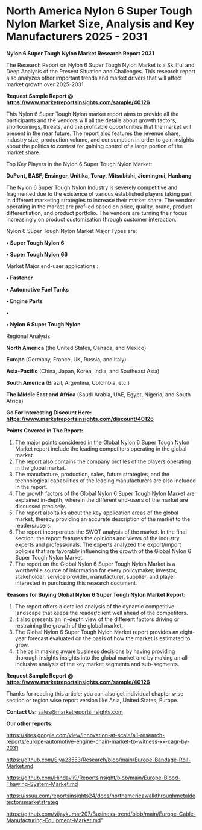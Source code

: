 # North America Nylon 6 Super Tough Nylon Market Size, Analysis and Key Manufacturers 2025 - 2031

<strong>Nylon 6 Super Tough Nylon Market Research Report 2031</strong>

The Research Report on Nylon 6 Super Tough Nylon Market is a Skillful and Deep Analysis of the Present Situation and Challenges. This research report also analyzes other important trends and market drivers that will affect market growth over 2025-2031.

<strong>Request Sample Report @ <a href=https://www.marketreportsinsights.com/sample/40126>https://www.marketreportsinsights.com/sample/40126</a></strong>

This Nylon 6 Super Tough Nylon market report aims to provide all the participants and the vendors will all the details about growth factors, shortcomings, threats, and the profitable opportunities that the market will present in the near future. The report also features the revenue share, industry size, production volume, and consumption in order to gain insights about the politics to contest for gaining control of a large portion of the market share.

Top Key Players in the Nylon 6 Super Tough Nylon Market:

<strong>DuPont, BASF, Ensinger, Unitika, Toray, Mitsubishi, Jiemingrui, Hanbang</strong>

The Nylon 6 Super Tough Nylon Industry is severely competitive and fragmented due to the existence of various established players taking part in different marketing strategies to increase their market share. The vendors operating in the market are profiled based on price, quality, brand, product differentiation, and product portfolio. The vendors are turning their focus increasingly on product customization through customer interaction.

Nylon 6 Super Tough Nylon Market Major Types are:

<strong>•  Super Tough Nylon 6

•  Super Tough Nylon 66</strong>

Market Major end-user applications :

<strong>•  Fastener

•  Automotive Fuel Tanks

•  Engine Parts

•  

•  Nylon 6 Super Tough Nylon</strong>

Regional Analysis

</u><strong><b>North America</b></strong> (the United States, Canada, and Mexico)

<strong><b>Europe </b></strong>(Germany, France, UK, Russia, and Italy)

<strong><b>Asia-Pacific</b></strong> (China, Japan, Korea, India, and Southeast Asia)

<strong><b>South America</b></strong> (Brazil, Argentina, Colombia, etc.)

<strong><b>The Middle East and Africa</b></strong> (Saudi Arabia, UAE, Egypt, Nigeria, and South Africa)

<strong>Go For Interesting Discount Here: <a href=https://www.marketreportsinsights.com/discount/40126>https://www.marketreportsinsights.com/discount/40126</a></strong>

<strong>Points Covered in The Report:</strong>
<ol>
  <li>The major points considered in the Global Nylon 6 Super Tough Nylon Market report include the leading competitors operating in the global market.</li>
  <li>The report also contains the company profiles of the players operating in the global market.</li>
  <li>The manufacture, production, sales, future strategies, and the technological capabilities of the leading manufacturers are also included in the report.</li>
  <li>The growth factors of the Global Nylon 6 Super Tough Nylon Market are explained in-depth, wherein the different end-users of the market are discussed precisely.</li>
  <li>The report also talks about the key application areas of the global market, thereby providing an accurate description of the market to the readers/users.</li>
  <li>The report incorporates the SWOT analysis of the market. In the final section, the report features the opinions and views of the industry experts and professionals. The experts analyzed the export/import policies that are favorably influencing the growth of the Global Nylon 6 Super Tough Nylon Market.</li>
  <li>The report on the Global Nylon 6 Super Tough Nylon Market is a worthwhile source of information for every policymaker, investor, stakeholder, service provider, manufacturer, supplier, and player interested in purchasing this research document.</li>
</ol>
<strong>Reasons for Buying Global Nylon 6 Super Tough Nylon Market Report:</strong>

<ol>
  <li>The report offers a detailed analysis of the dynamic competitive landscape that keeps the reader/client well ahead of the competitors.</li>
  <li>It also presents an in-depth view of the different factors driving or restraining the growth of the global market.</li>
  <li>The Global Nylon 6 Super Tough Nylon Market report provides an eight-year forecast evaluated on the basis of how the market is estimated to grow.</li>
  <li>It helps in making aware business decisions by having providing thorough insights insights into the global market and by making an all-inclusive analysis of the key market segments and sub-segments.</li>
</ol>
<strong>Request Sample Report @ <a href=https://www.marketreportsinsights.com/sample/40126>https://www.marketreportsinsights.com/sample/40126</a></strong>


Thanks for reading this article; you can also get individual chapter wise section or region wise report version like Asia, United States, Europe.

<strong>Contact Us:</strong>
sales@marketreportsinsights.com

<strong>Our other reports:</strong>

<a href=https://sites.google.com/view/innovation-at-scale/all-research-reports/europe-automotive-engine-chain-market-to-witness-xx-cagr-by-2031>https://sites.google.com/view/innovation-at-scale/all-research-reports/europe-automotive-engine-chain-market-to-witness-xx-cagr-by-2031</a>

<a href=https://github.com/Siya23553/Research/blob/main/Europe-Bandage-Roll-Market.md>https://github.com/Siya23553/Research/blob/main/Europe-Bandage-Roll-Market.md</a>

<a href=https://github.com/Hindavii9/Reportsinsight/blob/main/Europe-Blood-Thawing-System-Market.md>https://github.com/Hindavii9/Reportsinsight/blob/main/Europe-Blood-Thawing-System-Market.md</a>

<a href=https://issuu.com/reportsinsights24/docs/northamericawalkthroughmetaldetectorsmarketstrateg>https://issuu.com/reportsinsights24/docs/northamericawalkthroughmetaldetectorsmarketstrateg</a>

<a href=https://github.com/vijaykumar207/Business-trend/blob/main/Europe-Cable-Manufacturing-Equipment-Market.md>https://github.com/vijaykumar207/Business-trend/blob/main/Europe-Cable-Manufacturing-Equipment-Market.md</a>"
